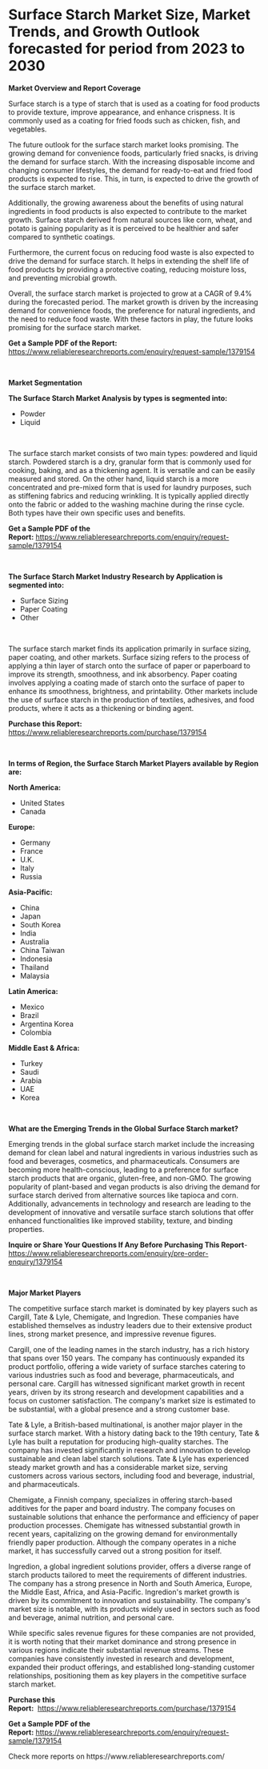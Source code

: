<p><h1>Surface Starch Market Size, Market Trends, and Growth Outlook forecasted for period from 2023 to 2030</h1></p><p><strong>Market Overview and Report Coverage</strong></p>
<p><p>Surface starch is a type of starch that is used as a coating for food products to provide texture, improve appearance, and enhance crispness. It is commonly used as a coating for fried foods such as chicken, fish, and vegetables.</p><p>The future outlook for the surface starch market looks promising. The growing demand for convenience foods, particularly fried snacks, is driving the demand for surface starch. With the increasing disposable income and changing consumer lifestyles, the demand for ready-to-eat and fried food products is expected to rise. This, in turn, is expected to drive the growth of the surface starch market.</p><p>Additionally, the growing awareness about the benefits of using natural ingredients in food products is also expected to contribute to the market growth. Surface starch derived from natural sources like corn, wheat, and potato is gaining popularity as it is perceived to be healthier and safer compared to synthetic coatings.</p><p>Furthermore, the current focus on reducing food waste is also expected to drive the demand for surface starch. It helps in extending the shelf life of food products by providing a protective coating, reducing moisture loss, and preventing microbial growth.</p><p>Overall, the surface starch market is projected to grow at a CAGR of 9.4% during the forecasted period. The market growth is driven by the increasing demand for convenience foods, the preference for natural ingredients, and the need to reduce food waste. With these factors in play, the future looks promising for the surface starch market.</p></p>
<p><strong>Get a Sample PDF of the Report:</strong> <a href="https://www.reliableresearchreports.com/enquiry/request-sample/1379154">https://www.reliableresearchreports.com/enquiry/request-sample/1379154</a></p>
<p>&nbsp;</p>
<p><strong>Market Segmentation</strong></p>
<p><strong>The Surface Starch Market Analysis by types is segmented into:</strong></p>
<p><ul><li>Powder</li><li>Liquid</li></ul></p>
<p>&nbsp;</p>
<p><p>The surface starch market consists of two main types: powdered and liquid starch. Powdered starch is a dry, granular form that is commonly used for cooking, baking, and as a thickening agent. It is versatile and can be easily measured and stored. On the other hand, liquid starch is a more concentrated and pre-mixed form that is used for laundry purposes, such as stiffening fabrics and reducing wrinkling. It is typically applied directly onto the fabric or added to the washing machine during the rinse cycle. Both types have their own specific uses and benefits.</p></p>
<p><strong>Get a Sample PDF of the Report:</strong>&nbsp;<a href="https://www.reliableresearchreports.com/enquiry/request-sample/1379154">https://www.reliableresearchreports.com/enquiry/request-sample/1379154</a></p>
<p>&nbsp;</p>
<p><strong>The Surface Starch Market Industry Research by Application is segmented into:</strong></p>
<p><ul><li>Surface Sizing</li><li>Paper Coating</li><li>Other</li></ul></p>
<p>&nbsp;</p>
<p><p>The surface starch market finds its application primarily in surface sizing, paper coating, and other markets. Surface sizing refers to the process of applying a thin layer of starch onto the surface of paper or paperboard to improve its strength, smoothness, and ink absorbency. Paper coating involves applying a coating made of starch onto the surface of paper to enhance its smoothness, brightness, and printability. Other markets include the use of surface starch in the production of textiles, adhesives, and food products, where it acts as a thickening or binding agent.</p></p>
<p><strong>Purchase this Report:</strong>&nbsp; <a href="https://www.reliableresearchreports.com/purchase/1379154">https://www.reliableresearchreports.com/purchase/1379154</a></p>
<p>&nbsp;</p>
<p><strong>In terms of Region, the Surface Starch Market Players available by Region are:</strong></p>
<p>
    <p> <strong> North America: </strong>
        <ul>
            <li>United States</li>
            <li>Canada</li>
        </ul>
        </p> 
    <p> <strong> Europe: </strong>
        <ul>
            <li>Germany</li>
            <li>France</li>
            <li>U.K.</li>
            <li>Italy</li>
            <li>Russia</li>
        </ul>
        </p> 
    <p> <strong> Asia-Pacific: </strong>
        <ul>
            <li>China</li>
            <li>Japan</li>
            <li>South Korea</li>
            <li>India</li>
            <li>Australia</li>
            <li>China Taiwan</li>
            <li>Indonesia</li>
            <li>Thailand</li>
            <li>Malaysia</li>
        </ul>
        </p> 
    <p> <strong> Latin America: </strong>
        <ul>
            <li>Mexico</li>
            <li>Brazil</li>
            <li>Argentina Korea</li>
            <li>Colombia</li>
        </ul>
        </p> 
    <p> <strong> Middle East & Africa: </strong>
        <ul>
            <li>Turkey</li>
            <li>Saudi</li>
            <li>Arabia</li>
            <li>UAE</li>
            <li>Korea</li>
        </ul>
    </p>
    </p>
<p>&nbsp;</p>
<p><strong>What are the Emerging Trends in the Global Surface Starch market?</strong></p>
<p><p>Emerging trends in the global surface starch market include the increasing demand for clean label and natural ingredients in various industries such as food and beverages, cosmetics, and pharmaceuticals. Consumers are becoming more health-conscious, leading to a preference for surface starch products that are organic, gluten-free, and non-GMO. The growing popularity of plant-based and vegan products is also driving the demand for surface starch derived from alternative sources like tapioca and corn. Additionally, advancements in technology and research are leading to the development of innovative and versatile surface starch solutions that offer enhanced functionalities like improved stability, texture, and binding properties.</p></p>
<p><strong>Inquire or Share Your Questions If Any Before Purchasing This Report</strong>- <a href="https://www.reliableresearchreports.com/enquiry/pre-order-enquiry/1379154">https://www.reliableresearchreports.com/enquiry/pre-order-enquiry/1379154</a></p>
<p>&nbsp;</p>
<p><strong>Major Market Players</strong></p>
<p><p>The competitive surface starch market is dominated by key players such as Cargill, Tate & Lyle, Chemigate, and Ingredion. These companies have established themselves as industry leaders due to their extensive product lines, strong market presence, and impressive revenue figures.</p><p>Cargill, one of the leading names in the starch industry, has a rich history that spans over 150 years. The company has continuously expanded its product portfolio, offering a wide variety of surface starches catering to various industries such as food and beverage, pharmaceuticals, and personal care. Cargill has witnessed significant market growth in recent years, driven by its strong research and development capabilities and a focus on customer satisfaction. The company's market size is estimated to be substantial, with a global presence and a strong customer base.</p><p>Tate & Lyle, a British-based multinational, is another major player in the surface starch market. With a history dating back to the 19th century, Tate & Lyle has built a reputation for producing high-quality starches. The company has invested significantly in research and innovation to develop sustainable and clean label starch solutions. Tate & Lyle has experienced steady market growth and has a considerable market size, serving customers across various sectors, including food and beverage, industrial, and pharmaceuticals.</p><p>Chemigate, a Finnish company, specializes in offering starch-based additives for the paper and board industry. The company focuses on sustainable solutions that enhance the performance and efficiency of paper production processes. Chemigate has witnessed substantial growth in recent years, capitalizing on the growing demand for environmentally friendly paper production. Although the company operates in a niche market, it has successfully carved out a strong position for itself.</p><p>Ingredion, a global ingredient solutions provider, offers a diverse range of starch products tailored to meet the requirements of different industries. The company has a strong presence in North and South America, Europe, the Middle East, Africa, and Asia-Pacific. Ingredion's market growth is driven by its commitment to innovation and sustainability. The company's market size is notable, with its products widely used in sectors such as food and beverage, animal nutrition, and personal care.</p><p>While specific sales revenue figures for these companies are not provided, it is worth noting that their market dominance and strong presence in various regions indicate their substantial revenue streams. These companies have consistently invested in research and development, expanded their product offerings, and established long-standing customer relationships, positioning them as key players in the competitive surface starch market.</p></p>
<p><strong>Purchase this Report:</strong>&nbsp;&nbsp;<a href="https://www.reliableresearchreports.com/purchase/1379154">https://www.reliableresearchreports.com/purchase/1379154</a></p>
<p></p>
<p><strong>Get a Sample PDF of the Report:</strong>&nbsp;<a href="https://www.reliableresearchreports.com/enquiry/request-sample/1379154">https://www.reliableresearchreports.com/enquiry/request-sample/1379154</a></p>
<p>Check more reports on https://www.reliableresearchreports.com/</p>